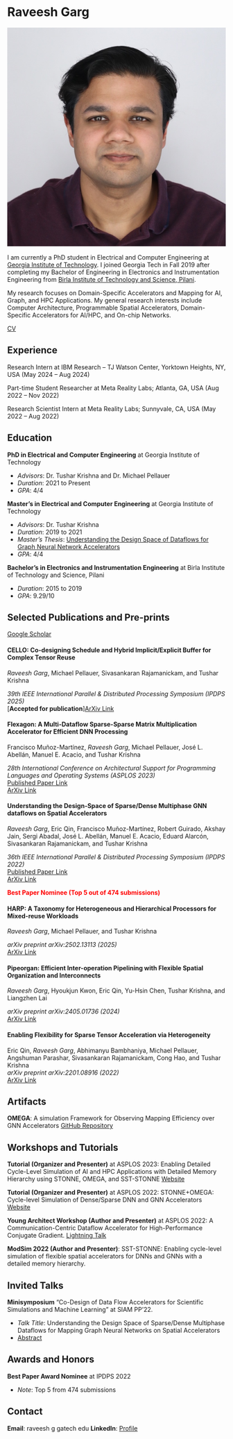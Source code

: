 # Raveesh Garg

![Profile Photo](photo.jpg) 

I am currently a PhD student in Electrical and Computer Engineering at [Georgia Institute of Technology](https://www.gatech.edu/). I joined Georgia Tech in Fall 2019 after completing my Bachelor of Engineering in Electronics and Instrumentation Engineering from [Birla Institute of Technology and Science, Pilani](https://www.bits-pilani.ac.in/).

My research focuses on Domain-Specific Accelerators and Mapping for AI, Graph, and HPC Applications. My general research interests include Computer Architecture, Programmable Spatial Accelerators, Domain-Specific Accelerators for AI/HPC, and On-chip Networks.

[CV](Public_CV.pdf) 

## Experience

Research Intern at IBM Research – TJ Watson Center, Yorktown Heights, NY, USA (May 2024 – Aug 2024)

Part-time Student Researcher at Meta Reality Labs; Atlanta, GA, USA (Aug 2022 – Nov 2022)

Research Scientist Intern at Meta Reality Labs; Sunnyvale, CA, USA (May 2022 – Aug 2022)


## Education

 **PhD in Electrical and Computer Engineering** at Georgia Institute of Technology
  - *Advisors*: Dr. Tushar Krishna and Dr. Michael Pellauer
  - *Duration*: 2021 to Present
  - *GPA*: 4/4

 **Master’s in Electrical and Computer Engineering** at Georgia Institute of Technology
  - *Advisors*: Dr. Tushar Krishna
  - *Duration*: 2019 to 2021
  - *Master’s Thesis*: [Understanding the Design Space of Dataflows for Graph Neural Network Accelerators](https://repository.gatech.edu/entities/publication/41a399a8-66ab-4d57-a0fd-e13e06f7ac64)
  - *GPA*: 4/4

 **Bachelor’s in Electronics and Instrumentation Engineering** at Birla Institute of Technology and Science, Pilani
  - *Duration*: 2015 to 2019
  - *GPA*: 9.29/10

## Selected Publications and Pre-prints

[Google Scholar](https://scholar.google.com/citations?hl=en&user=5CKKG44AAAAJ)

#### CELLO: Co-designing Schedule and Hybrid Implicit/Explicit Buffer for Complex Tensor Reuse
*Raveesh Garg*, Michael Pellauer, Sivasankaran Rajamanickam, and Tushar Krishna  

*39th IEEE International Parallel & Distributed Processing Symposium (IPDPS 2025)*  
[**Accepted for publication**][ArXiv Link](https://arxiv.org/pdf/2303.11499)

#### Flexagon: A Multi-Dataflow Sparse-Sparse Matrix Multiplication Accelerator for Efficient DNN Processing
Francisco Muñoz-Martínez, *Raveesh Garg*, Michael Pellauer, José L. Abellán, Manuel E. Acacio, and Tushar Krishna

*28th International Conference on Architectural Support for Programming Languages and Operating Systems (ASPLOS 2023)*  
[Published Paper Link](https://dl.acm.org/doi/10.1145/3582016.3582069)  
[ArXiv Link](https://arxiv.org/abs/2301.10852)

#### Understanding the Design-Space of Sparse/Dense Multiphase GNN dataflows on Spatial Accelerators
*Raveesh Garg*, Eric Qin, Francisco Muñoz-Martínez, Robert Guirado, Akshay Jain, Sergi Abadal, José L. Abellán, Manuel E. Acacio, Eduard Alarcón, Sivasankaran Rajamanickam, and Tushar Krishna

*36th IEEE International Parallel & Distributed Processing Symposium (IPDPS 2022)*  
[Published Paper Link](https://ieeexplore.ieee.org/stamp/stamp.jsp?tp=&arnumber=9820725)  
[ArXiv Link](https://arxiv.org/abs/2103.07977)

<b><span style="color:red">Best Paper Nominee (Top 5 out of 474 submissions)</span></b>

#### HARP: A Taxonomy for Heterogeneous and Hierarchical Processors for Mixed-reuse Workloads
*Raveesh Garg*, Michael Pellauer, and Tushar Krishna

*arXiv preprint arXiv:2502.13113 (2025)*  
[ArXiv Link](https://arxiv.org/abs/2502.13113)

#### Pipeorgan: Efficient Inter-operation Pipelining with Flexible Spatial Organization and Interconnects
*Raveesh Garg*, Hyoukjun Kwon, Eric Qin, Yu-Hsin Chen, Tushar Krishna, and Liangzhen Lai  

*arXiv preprint arXiv:2405.01736 (2024)*  
[ArXiv Link](https://arxiv.org/abs/2405.01736)

#### Enabling Flexibility for Sparse Tensor Acceleration via Heterogeneity
Eric Qin, *Raveesh Garg*, Abhimanyu Bambhaniya, Michael Pellauer, Angshuman Parashar, Sivasankaran Rajamanickam, Cong Hao, and Tushar Krishna  
*arXiv preprint arXiv:2201.08916 (2022)*  
[ArXiv Link](https://arxiv.org/abs/2201.08916)


## Artifacts

**OMEGA**: A simulation Framework for Observing Mapping Efficiency over GNN Accelerators [GitHub Repository](http://github.com/stonne-simulator/omega)

## Workshops and Tutorials

**Tutorial (Organizer and Presenter)** at ASPLOS 2023: Enabling Detailed Cycle-Level Simulation of AI and HPC Applications with Detailed Memory Hierarchy using STONNE, OMEGA, and SST-STONNE [Website](https://stonne-simulator.github.io/ASPLOSTUT.html)

**Tutorial (Organizer and Presenter)** at ASPLOS 2022: STONNE+OMEGA: Cycle-level Simulation of Dense/Sparse DNN and GNN Accelerators [Website](https://stonne-simulator.github.io/ASPLOSTUT.html)

**Young Architect Workshop (Author and Presenter)** at ASPLOS 2022: A Communication-Centric Dataflow Accelerator for High-Performance Conjugate Gradient. [Lightning Talk](https://www.youtube.com/watch?v=1DqTIaZZDjI)

**ModSim 2022 (Author and Presenter)**: SST-STONNE: Enabling cycle-level simulation of flexible spatial accelerators for DNNs and GNNs with a detailed memory hierarchy.

## Invited Talks

**Minisymposium** “Co-Design of Data Flow Accelerators for Scientific Simulations and Machine Learning” at SIAM PP’22.
  - *Talk Title*: Understanding the Design Space of Sparse/Dense Multiphase Dataflows for Mapping Graph Neural Networks on Spatial Accelerators
  - [Abstract](https://meetings.siam.org/sess/dsp_talk.cfm?p=119055)

## Awards and Honors

**Best Paper Award Nominee** at IPDPS 2022
  - *Note*: Top 5 from 474 submissions

## Contact

**Email**: raveesh <dot> g <at> gatech <dot> edu
**LinkedIn**: [Profile](https://www.linkedin.com/in/raveesh-garg-61b47b150/)

